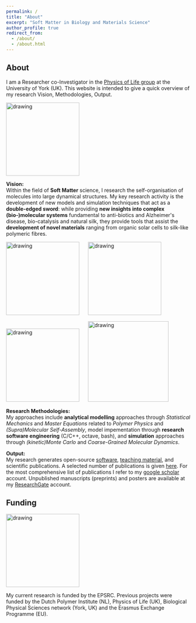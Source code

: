 ```yaml
---
permalink: /
title: "About"
excerpt: "Soft Matter in Biology and Materials Science"
author_profile: true
redirect_from: 
  - /about/
  - /about.html
---
```




About
----

I am a Researcher co-Investigator in the [Physics of Life group](https://www.york.ac.uk/physics/research/physics-of-life/) at the University of York (UK). This website is intended to give a quick overview of my research Vision, Methodologies, Output.

<img src="https://charleyschaefer.github.io/images/PoL-logo-tall-800x400.jpeg" alt="drawing" width="200"/>

**Vision:**   
Within the field of **Soft Matter** science, I research the self-organisation of molecules into large dynamical structures. My key research activity is the development of new models and simulation techniques that act as a **double-edged sword**: while providing **new insights into complex (bio-)molecular systems** fundamental to anti-biotics and Alzheimer's disease, bio-catalysis and natural silk, they provide tools that assist the **development of novel materials** ranging from organic solar cells to silk-like polymeric fibres.

 [<img src="https://charleyschaefer.github.io/files/CoverSoftMatter2018.png" alt="drawing" width="200"/>](https://doi.org/10.1039/C8SM00943K)     &nbsp;&nbsp;&nbsp;&nbsp; [<img src="https://charleyschaefer.github.io/files/CoverSoftMatter2019.png" alt="drawing" width="200"/>](https://doi.org/10.1039/C9SM01344J)  
 
 [<img src="https://charleyschaefer.github.io/images/CoverJPCLett.jpeg" alt="drawing" width="200"/>](https://pubs.acs.org/doi/full/10.1021/acs.jpclett.2c00704)   &nbsp;&nbsp;&nbsp;&nbsp; [<img src="https://charleyschaefer.github.io/images/silk.png" alt="drawing" width="220"/>](https://pubs.acs.org/doi/abs/10.1021/acs.macromol.9b02630)
 
**Research Methodologies:**  
My approaches include **analytical modelling** approaches through *Statistical Mechanics* and *Master Equations* related to *Polymer Physics* and *(Supra)Molecular Self-Assembly*, model impementation through **research software engineering** (C/C++, octave, bash), and **simulation** approaches through *(kinetic)Monte Carlo* and *Coarse-Grained Molecular Dynamics*.

**Output:**  
My research generates  open-source [software](https://charleyschaefer.github.io/software/),  [teaching material](https://charleyschaefer.github.io/teaching/), and scientific publications. A selected number of publications is given [here](https://charleyschaefer.github.io/publications/).
For the most comprehensive list of publications I refer to my [google scholar](https://scholar.google.co.uk/citations?user=SKHIHrEAAAAJ&hl=nl) account.
Unpublished manuscripts (preprints) and posters are available at my [ResearchGate](https://www.researchgate.net/profile/Charley_Schaefer2) account.


Funding
----

<img src="https://www.ncl.ac.uk/media/wwwnclacuk/facultyofsage/logos/epsrc.png" alt="drawing" width="200"/>

My current research is funded by the EPSRC. Previous projects were funded by the Dutch Polymer Institute (NL), Physics of Life (UK), Biological Physical Sciences network (York, UK) and the Erasmus Exchange Programme (EU). 


